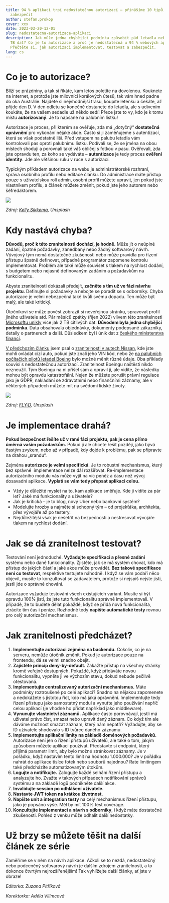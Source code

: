 ```yaml
---
title: 94 % aplikací trpí nedostatečnou autorizací – přinášíme 10 tipů, jak je
  zabezpečit
author: stefan.prokop
cover: xxx
date: 2023-03-20-12-01
slug: nedostatecna-autorizace-aplikaci
description: Jak může jedna chybějící podmínka způsobit pád letadla nebo únik 2
  TB dat? Co je to autorizace a proč je nedostatečná u 94 % webových aplikací?
  Přečtěte si, jak autorizaci implementovat, testovat a zabezpečit.
lang: cs
---
```

# Co je to autorizace?

Blíží se prázdniny, a tak si říkáte, kam letos poletíte na dovolenou. Kouknete na internet, a protože jste milovníci korálových útesů, tak vám hned padne do oka Austrálie. Najdete si nejvhodnější trasu, koupíte letenku a čekáte, až přijde den D. V den odletu se konečně dostanete do letadla, ale s udivením koukáte, že na vašem sedadle už někdo sedí! Přece jste to vy, kdo je k tomu místu **autorizovaný**. Je to napsané na palubním lístku!

Autorizace je proces, při kterém se ověřuje, zda má „dotyčný“ **dostatečná oprávnění** pro vykonání nějaké akce. Často si ji zaměňujeme s autentizací, která se však podstatně liší. Před vstupem na palubu letadla vám kontrolovali pas oproti palubnímu lístku. Podívali se, že se jména na obou místech shodují a porovnali také váš obličej s fotkou v pasu. Ověřovali, zda jste opravdu ten, za koho se vydáváte – **autentizace** je tedy proces **ověření identity**. Jde ale většinou ruku v ruce s autorizací.

Typickým příkladem autorizace na webu je administrátorské rozhraní, správa osobního profilu nebo editace článku. Do administrace máte přístup pouze s uživatelskou rolí admin, osobní profil můžete upravit, jen pokud jste vlastníkem profilu, a článek můžete změnit, pokud jste jeho autorem nebo šéfredaktorem.

![](https://lh6.googleusercontent.com/xWoxdh1jkgXK04sAbnTQH5IR7Rb1CrmPVcNzXflvQ6llDMUqmR71heyG7B0ymWDny2A-kglHoPr6AV5b4Wl-bqU7SIaXWB9mytLFK6gB_cJ4UIgFs-3rnOCR29y_AoB-n29d2hEbUTjcFASx_hzvizg)

*Zdroj: [Kelly Sikkema](https://unsplash.com/@kellysikkema?utm_source=unsplash&utm_medium=referral&utm_content=creditCopyText), Unsplash*

# Kdy nastává chyba?

**Důvodů, proč k této zranitelnosti dochází, je hodně.** Může jít o neúplné zadání, špatné požadavky, zanedbaný nebo žádný softwarový návrh. Vývojový tým nemá dostatečné zkušenosti nebo může pravidla pro řízení přístupu špatně definovat, případně programátor zapomene kontrolu implementovat. Problém ale také může souviset s tlakem na rychlost dodání, s budgetem nebo nejasně definovaným zadáním a požadavkům na funkcionalitu.

Abyste zranitelnosti dokázali předejít, **začněte s tím už ve fázi návrhu projektu**. Definujte si požadavky a nebojte se poradit se s odborníky. Chyba autorizace je velmi nebezpečná také kvůli svému dopadu. Ten může být malý, ale také kritický.

Útočníkovi se může povést zobrazit si neveřejnou stránku, spravovat profil jiného uživatele atd. Pár měsíců zpátky (říjen 2022) vlivem této zranitelnosti [Microsoftu unikly](https://thehackernews.com/2022/10/microsoft-confirms-server.html) více jak 2 TB citlivých dat. **Důvodem byla jedna chybějící podmínka**. Data obsahovala objednávky, dokumenty podepsané zákazníky, detaily o partnerech a další. Důsledkem byl i únik dat z [českého ministerstva financí](https://twitter.com/MinFinCZ/status/1584927731753566208).

[V předchozím článku](https://blog.cesko.digital/2022/12/8-tipu-zabezpeceni-aplikace-pred-kyberutoky) jsem psal o [zranitelnosti v autech Nissan](https://www.securityweek.com/api-flaw-exposes-nissan-leaf-cars-remote-attacks), kde jste mohli ovládat cizí auto, pokud jste znali jeho VIN kód, nebo že [na palubních počítačích pilotů letadel Boeing](https://www.reuters.com/business/aerospace-defense/potential-hack-some-boeing-planes-fixed-researchers-2022-08-13/) bylo možné měnit různé údaje. Oba příklady souvisí s nedostatečnou autorizací. Zranitelnost Boeingu naštěstí nikdo nezneužil. Tým Boeingu na ni přišel sám a opravil ji, ale vidíte, že následky mohou být opravdu katastrofální. Nejen že můžete porušit právní regulace jako je GDPR, nakládání se zdravotními nebo finančními záznamy, ale v některých případech můžete mít na svědomí lidské životy.

![](https://lh6.googleusercontent.com/LvjwbuGWVb9MUtw3j3lOLjOJsIWi-bhd7t8ue12Kw6KJpia2PEEqzh0Guf4uI0UKeqg1HAQhOp0rFnZw9zLpK6I--o3DkK1cZ_VBOX92y3xEXAzEx3Nf1UMDgp_h80fSxwmHVCBkrkNOVkmY1c0tjYI)

*Zdroj: [FLY:D](https://unsplash.com/photos/mT7lXZPjk7U), Unsplash*

# Je implementace drahá?

**Pokud bezpečnost řešíte už v rané fázi projektu, pak je cena přímo úměrná vašim požadavkům.** Pokud ji ale chcete řešit později, jako bývá častým zvykem, nebo až v případě, kdy dojde k problému, pak se připravte na drahou „srandu“.

Zejména **autorizace je velmi specifická**. Je to robustní mechanismus, který bez správné  implementace nelze dál rozšiřovat. Re-implementace autorizačního modulu vás může vyjít na víc peněz a času než vývoj dosavadní aplikace. **Vyplatí se vám tedy přepsat aplikaci celou.**

* Vždy je důležité myslet na to, kam aplikace směřuje. Kde ji vidíte za pár let? Jaké má funkcionality a uživatele?
* Jak je kritická – je to blog, nový Uber nebo bankovní systém?
* Modelujte hrozby a najměte si schopný tým – od projekťáka, architekta, přes vývojáře až po testery.
* Nejdůležitější však je nešetřit na bezpečnosti a nestresovat vývojáře tlakem na rychlost dodání.

# Jak se dá zranitelnost testovat?

Testování není jednoduché. **Vyžadujte specifikaci a přesné zadání** systému nebo dané funkcionality. Zjistěte, jak se má systém chovat, kdo má přístup do jakých částí a jaké akce může provádět. **Bez takové specifikace není co testovat**, respektive testujete náhodně. I když se vám podaří něco objevit, musíte to konzultovat se zadavatelem, protože si nejspíš nejste jisti, jestli jde o správné chování.

Autorizace vyžaduje testování všech existujících variant. Musíte si být opravdu 100% jistí, že jste tuto funkcionalitu správně implementovali. V případě, že to budete dělat pokaždé, když se přidá nová funkcionalita, ztrácíte tím čas i peníze. Rozhodně tedy **napište automatické testy** rovnou pro celý autorizační mechanismus.

# Jak zranitelnosti předcházet?

1. **Implementujte autorizaci zejména na backendu.** Cokoliv, co je na serveru, nemůže útočník změnit. Pokud je autorizace pouze na frontendu, dá se velmi snadno obejít.
2. **Zajistěte princip deny-by-default.** Zakažte přístup na všechny stránky kromě veřejně dostupných. Pokaždé, když přidáváte novou funkcionalitu, vypněte ji ve výchozím stavu, dokud nebude pečlivě otestovaná.
3. **Implementujte centralizovaný autorizační mechanismus.** Máte podmínky roztroušené po celé aplikaci? Snadno na nějakou zapomenete a nedokážete s jistotou říct, kdo má jaká oprávnění. Implementujte tedy řízení přístupu jako samostatný modul a vynuťte jeho používání napříč celou aplikací (je vhodné ho přidat například jako middleware).
4. **Vynucujte vlastnictví záznamů.** Aplikace často porovnávají, jestli má uživatel právo číst, smazat nebo upravit daný záznam. Co když tím ale dáváme možnost smazat záznam, který nám nepatří? Vyžadujte, aby se ID uživatele shodovalo s ID tvůrce daného záznamu.
5. **Implementujte aplikační limity na základě doménových požadavků.** Autorizace není jen o řízení přístupů uživatelů, ale také o tom, jakým způsobem můžete aplikaci používat. Představte si endpoint, který přijímá parametr limit, aby bylo možné stránkovat záznamy. Je v pořádku, když nastavím tento limit na hodnotu 1.000.000? Je v pořádku nahrát do aplikace tisíce fotek nebo souborů najednou? Rate limitingem také předcházíte automatizovaným útokům.
6. **Logujte a notifikujte.** Zalogujte každé selhání řízení přístupu a analyzujte ho. Zvažte v takových případech notifikování správců systému a na základě logů podnikněte další akce.
7. **Invalidujte session po odhlášení uživatele.**
8. **Nastavte JWT token na krátkou životnost.**
9. **Napište unit a integration testy** na celý mechanismus řízení přístupu, jako je popsáno výše. Měl by mít 100% test coverage.
10. **Konzultujte implementaci a návrh s odborníky**, i když máte dostatečné zkušenosti. Pohled z venku může odhalit další nedostatky.

# Už brzy se můžete těšit na další článek ze série

Zaměříme se v něm na návrh aplikace. Ačkoli se to nezdá, nedostatečný nebo podceněný softwarový návrh je dalším zdrojem zranitelnosti, a to dokonce čtvrtým nejrozšířenějším! Tak vyhlížejte další články, ať jste v obraze!

*Editorka: Zuzana Pitříková*

*Korektorka: Adéla Vilímcová*
